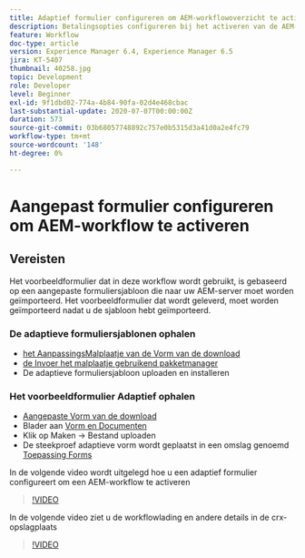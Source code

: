 ```yaml
---
title: Adaptief formulier configureren om AEM-workflowoverzicht te activeren
description: Betalingsopties configureren bij het activeren van de AEM-workflow bij het verzenden van formulieren
feature: Workflow
doc-type: article
version: Experience Manager 6.4, Experience Manager 6.5
jira: KT-5407
thumbnail: 40258.jpg
topic: Development
role: Developer
level: Beginner
exl-id: 9f1dbd02-774a-4b84-90fa-02d4e468cbac
last-substantial-update: 2020-07-07T00:00:00Z
duration: 573
source-git-commit: 03b68057748892c757e0b5315d3a41d0a2e4fc79
workflow-type: tm+mt
source-wordcount: '148'
ht-degree: 0%

---
```


# Aangepast formulier configureren om AEM-workflow te activeren

## Vereisten

Het voorbeeldformulier dat in deze workflow wordt gebruikt, is gebaseerd op een aangepaste formuliersjabloon die naar uw AEM-server moet worden geïmporteerd. Het voorbeeldformulier dat wordt geleverd, moet worden geïmporteerd nadat u de sjabloon hebt geïmporteerd.

### De adaptieve formuliersjablonen ophalen

* [ het AanpassingsMalplaatje van de Vorm van de download ](assets/af-form-template.zip)
* [ de Invoer het malplaatje gebruikend pakketmanager ](http://localhost:4502/crx/packmgr/index.jsp)
* De adaptieve formuliersjabloon uploaden en installeren

### Het voorbeeldformulier Adaptief ophalen

* [ Aangepaste Vorm van de download ](assets/peak-application-form.zip)
* Blader aan [ Vorm en Documenten ](http://localhost:4502/aem/forms.html/content/dam/formsanddocuments)
* Klik op Maken -> Bestand uploaden
* De steekproef adaptieve vorm wordt geplaatst in een omslag genoemd [ Toepassing Forms ](http://localhost:4502/aem/forms.html/content/dam/formsanddocuments/applicationforms)

In de volgende video wordt uitgelegd hoe u een adaptief formulier configureert om een AEM-workflow te activeren
>[!VIDEO](https://video.tv.adobe.com/v/40258?quality=12&learn=on)

In de volgende video ziet u de workflowlading en andere details in de crx-opslagplaats

>[!VIDEO](https://video.tv.adobe.com/v/40259?quality=12&learn=on)
